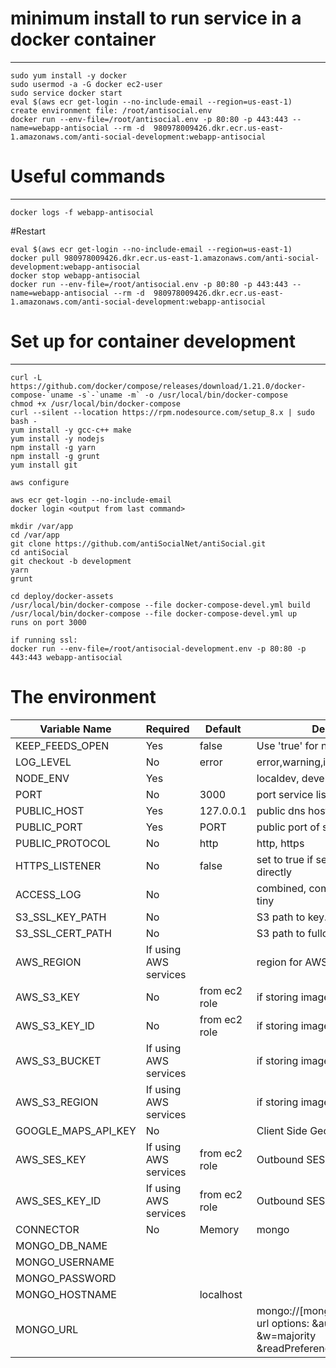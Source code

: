 # minimum install to run service in a docker container
------------------------------------------------------
```
sudo yum install -y docker
sudo usermod -a -G docker ec2-user
sudo service docker start
eval $(aws ecr get-login --no-include-email --region=us-east-1)
create environment file: /root/antisocial.env
docker run --env-file=/root/antisocial.env -p 80:80 -p 443:443 --name=webapp-antisocial --rm -d  980978009426.dkr.ecr.us-east-1.amazonaws.com/anti-social-development:webapp-antisocial
```

# Useful commands
-----------------
```
docker logs -f webapp-antisocial
```

#Restart
```
eval $(aws ecr get-login --no-include-email --region=us-east-1)
docker pull 980978009426.dkr.ecr.us-east-1.amazonaws.com/anti-social-development:webapp-antisocial
docker stop webapp-antisocial
docker run --env-file=/root/antisocial.env -p 80:80 -p 443:443 --name=webapp-antisocial --rm -d  980978009426.dkr.ecr.us-east-1.amazonaws.com/anti-social-development:webapp-antisocial
```

# Set up for container development
----------------------------------
```
curl -L https://github.com/docker/compose/releases/download/1.21.0/docker-compose-`uname -s`-`uname -m` -o /usr/local/bin/docker-compose
chmod +x /usr/local/bin/docker-compose
curl --silent --location https://rpm.nodesource.com/setup_8.x | sudo bash -
yum install -y gcc-c++ make
yum install -y nodejs
npm install -g yarn
npm install -g grunt
yum install git

aws configure

aws ecr get-login --no-include-email
docker login <output from last command>

mkdir /var/app
cd /var/app
git clone https://github.com/antiSocialNet/antiSocial.git
cd antiSocial
git checkout -b development
yarn
grunt

cd deploy/docker-assets
/usr/local/bin/docker-compose --file docker-compose-devel.yml build
/usr/local/bin/docker-compose --file docker-compose-devel.yml up
runs on port 3000

if running ssl:
docker run --env-file=/root/antisocial-development.env -p 80:80 -p 443:443 webapp-antisocial

```

# The environment

| Variable Name   | Required | Default   | Description |
| -------------   | -------- | --------- | ----------- |
| KEEP_FEEDS_OPEN | Yes | false | Use 'true' for now |
| LOG_LEVEL       | No | error | error,warning,info,debug |
| NODE_ENV        | Yes | | localdev, development, production |
| PORT            | No | 3000 | port service listens on  |
| PUBLIC_HOST     | Yes | 127.0.0.1 | public dns hostname of server  |
| PUBLIC_PORT     | Yes | PORT | public port of server  |
| PUBLIC_PROTOCOL | No | http | http, https |
| HTTPS_LISTENER  | No | false | set to true if service support ssl directly |
| ACCESS_LOG      | No | | combined, common, dev, short, tiny |
| S3_SSL_KEY_PATH | No | | S3 path to key.pem |
| S3_SSL_CERT_PATH| No | | S3 path to fullchain1.pem |
| AWS_REGION      | If using AWS services | | region for AWS account |
| AWS_S3_KEY      | No | from ec2 role | if storing images or SSL keys in S3 |
| AWS_S3_KEY_ID   | No | from ec2 role | if storing images or SSL keys in S3 |
| AWS_S3_BUCKET | If using AWS services | | if storing images in S3 |
| AWS_S3_REGION | If using AWS services | | if storing images or SSL keys in S3 |
| GOOGLE_MAPS_API_KEY | No | | Client Side Geocoding |
| AWS_SES_KEY | If using AWS services | from ec2 role  | Outbound SES Email IAM keys |
| AWS_SES_KEY_ID | If using AWS services | from ec2 role  | Outbound SES Email IAM keys |
| CONNECTOR | No | Memory | mongo |
| MONGO_DB_NAME | | | |
| MONGO_USERNAME |  | | |
| MONGO_PASSWORD |  | | |
| MONGO_HOSTNAME | | localhost | |
| MONGO_URL |  | | mongo://[mongo credentials url] url options: &authSource=admin &w=majority &readPreference=primaryPreferred |
